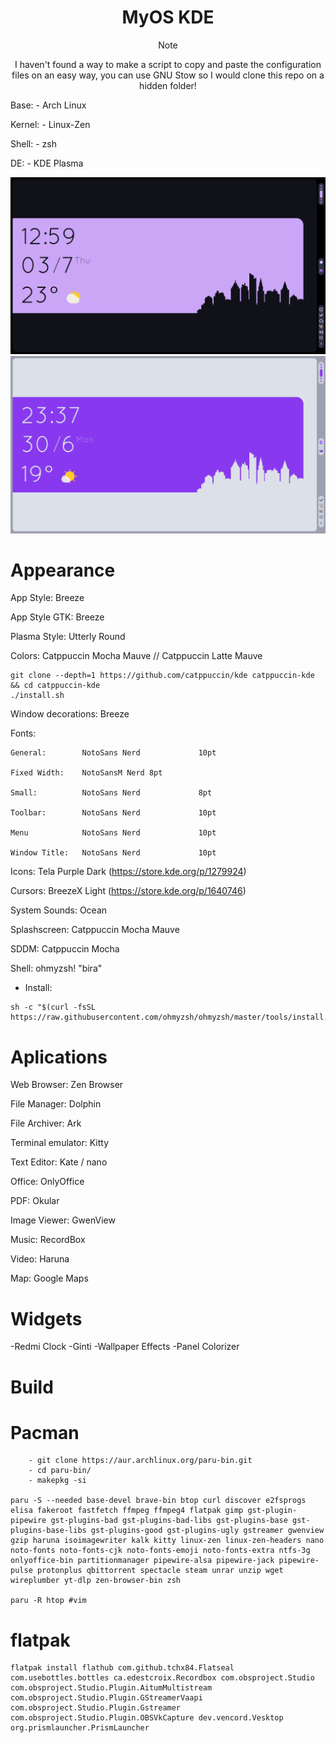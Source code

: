 <div align="center">

# MyOS KDE

> [!NOTE]
> I haven't found a way to make a script to copy and paste the configuration files on an easy way, you can use GNU Stow so I would clone this repo on a hidden folder!

</div>

Base:              - Arch Linux

Kernel:            - Linux-Zen

Shell:             - zsh

DE:                - KDE Plasma

![screenshot](Resources/myos-mocha.png)
![screenshot](Resources/myos-latte.png)

#   Appearance


App Style:          Breeze 

App Style GTK:      Breeze 

Plasma Style:       Utterly Round

Colors:             Catppuccin Mocha Mauve // Catppuccin Latte Mauve
```
git clone --depth=1 https://github.com/catppuccin/kde catppuccin-kde && cd catppuccin-kde
./install.sh
```

Window decorations: Breeze 

Fonts:
    
    General:        NotoSans Nerd             10pt
    
    Fixed Width:    NotoSansM Nerd 8pt
    
    Small:          NotoSans Nerd             8pt
    
    Toolbar:        NotoSans Nerd             10pt
    
    Menu            NotoSans Nerd             10pt
    
    Window Title:   NotoSans Nerd             10pt
    
Icons:              Tela Purple Dark (https://store.kde.org/p/1279924)

Cursors:            BreezeX Light (https://store.kde.org/p/1640746)

System Sounds:      Ocean

Splashscreen:       Catppuccin Mocha Mauve

SDDM:               Catppuccin Mocha

Shell:              ohmyzsh! "bira"

   - Install:
```
sh -c "$(curl -fsSL https://raw.githubusercontent.com/ohmyzsh/ohmyzsh/master/tools/install.sh)"
```

#   Aplications

Web Browser:        Zen Browser

File Manager:       Dolphin

File Archiver:      Ark

Terminal emulator:  Kitty

Text Editor:        Kate / nano

Office:             OnlyOffice

PDF:                Okular

Image Viewer:       GwenView

Music:              RecordBox

Video:              Haruna

Map:                Google Maps

#   Widgets

-Redmi Clock
-Ginti
-Wallpaper Effects
-Panel Colorizer

#               Build

#   Pacman
```
    - git clone https://aur.archlinux.org/paru-bin.git
    - cd paru-bin/
    - makepkg -si

paru -S --needed base-devel brave-bin btop curl discover e2fsprogs elisa fakeroot fastfetch ffmpeg ffmpeg4 flatpak gimp gst-plugin-pipewire gst-plugins-bad gst-plugins-bad-libs gst-plugins-base gst-plugins-base-libs gst-plugins-good gst-plugins-ugly gstreamer gwenview gzip haruna isoimagewriter kalk kitty linux-zen linux-zen-headers nano noto-fonts noto-fonts-cjk noto-fonts-emoji noto-fonts-extra ntfs-3g onlyoffice-bin partitionmanager pipewire-alsa pipewire-jack pipewire-pulse protonplus qbittorrent spectacle steam unrar unzip wget wireplumber yt-dlp zen-browser-bin zsh

paru -R htop #vim
```

#   flatpak
```
flatpak install flathub com.github.tchx84.Flatseal com.usebottles.bottles ca.edestcroix.Recordbox com.obsproject.Studio com.obsproject.Studio.Plugin.AitumMultistream com.obsproject.Studio.Plugin.GStreamerVaapi com.obsproject.Studio.Plugin.Gstreamer com.obsproject.Studio.Plugin.OBSVkCapture dev.vencord.Vesktop org.prismlauncher.PrismLauncher
```
